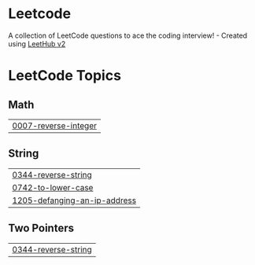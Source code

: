 # Leetcode
A collection of LeetCode questions to ace the coding interview! - Created using [LeetHub v2](https://github.com/arunbhardwaj/LeetHub-2.0)

<!---LeetCode Topics Start-->
# LeetCode Topics
## Math
|  |
| ------- |
| [0007-reverse-integer](https://github.com/akshayvenu/Leetcode/tree/master/0007-reverse-integer) |
## String
|  |
| ------- |
| [0344-reverse-string](https://github.com/akshayvenu/Leetcode/tree/master/0344-reverse-string) |
| [0742-to-lower-case](https://github.com/akshayvenu/Leetcode/tree/master/0742-to-lower-case) |
| [1205-defanging-an-ip-address](https://github.com/akshayvenu/Leetcode/tree/master/1205-defanging-an-ip-address) |
## Two Pointers
|  |
| ------- |
| [0344-reverse-string](https://github.com/akshayvenu/Leetcode/tree/master/0344-reverse-string) |
<!---LeetCode Topics End-->